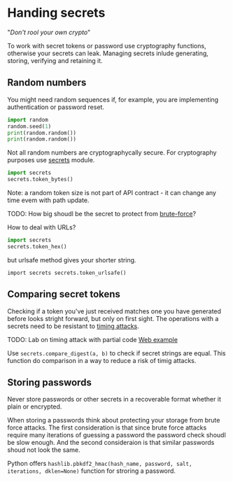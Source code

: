 # Handing secrets

"*Don't rool your own crypto*"

To work with secret tokens or password use cryptography functions, otherwise
your secrets can leak. Managing secrets inlude generating, storing, verifying
and retaining it.

## Random numbers

You might need random sequences if, for example, you are implementing
authentication or password reset.

```python
import random
random.seed(1)
print(random.random())
print(random.random())
```

Not all random numbers are cryptographycally secure. For cryptography purposes
use [secrets](https://docs.python.org/3/library/secrets.html) module.

``` python
import secrets
secrets.token_bytes()
```

Note: a random token size is not part of API contract - it can change any time
evem with path update.

TODO: How big shoudl be the secret to protect from
[brute-force](https://en.wikipedia.org/wiki/Brute-force_attack)?

How to deal with URLs?

``` python
import secrets
secrets.token_hex()
```

but urlsafe method gives your shorter string.

``` import secrets secrets.token_urlsafe() ```

## Comparing secret tokens

Checking if a token you've just received matches one you have generated before
looks stright forward, but only on first sight. The operations with a secrets
need to be resistant to [timing
attacks](https://codahale.com/a-lesson-in-timing-attacks/).

TODO: Lab on timing attack with partial code [Web
example](https://sqreen.github.io/DevelopersSecurityBestPractices/timing-attack/python)

Use `secrets.compare_digest(a, b)` to check if secret strings are equal. This
function do comparison in a way to reduce a risk of timig attacks.

## Storing passwords

Never store passwords or other secrets in a recoverable format whether it plain
or encrypted.

When storing a passwords think about protecting your storage from brute force
attacks. The first consideration is that since brute force attacks require many
iterations of guessing a password the password check shoudl be slow enough. And
the second consideraion is that similar passwords shoud not look the same.

Python offers `hashlib.pbkdf2_hmac(hash_name, password, salt, iterations,
dklen=None)` function for stroring a password.

